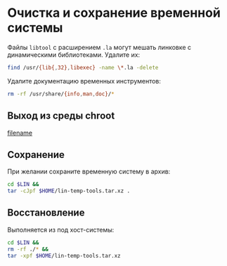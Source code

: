 # Очистка и сохранение временной системы

Файлы ``libtool`` с расширением `.la` могут мешать линковке с динамическими библиотеками. Удалите их:

```bash
find /usr/{lib{,32},libexec} -name \*.la -delete
```

Удалите документацию временных инструментов:

```bash
rm -rf /usr/share/{info,man,doc}/*
```

## Выход из среды chroot

[filename](../shared/chroot.md ':include')

## Сохранение

При желании  сохраните временную систему в архив:

```bash
cd $LIN &&
tar -cJpf $HOME/lin-temp-tools.tar.xz .
```

## Восстановление

Выполняется из под хост-системы:

```bash
cd $LIN &&
rm -rf ./* &&
tar -xpf $HOME/lin-temp-tools.tar.xz
```
